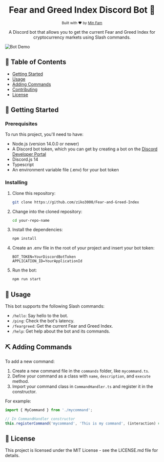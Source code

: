 <h1 align="center">Fear and Greed Index Discord Bot 🤖</h1>

<div align="center">
  <sub>Built with ❤︎ by
  <a href="https://github.com/ziko3000">Min Fam</a>
  </sub>
</div>

<p align="center">
A Discord bot that allows you to get the current Fear and Greed Index for cryptocurrency markets using Slash commands.
</p>

![Bot Demo](demo.gif)

## 📝 Table of Contents

- [Getting Started](#getting_started)
- [Usage](#usage)
- [Adding Commands](#adding_commands)
- [Contributing](#contributing)
- [License](#license)

## 🏁 Getting Started <a name = "getting_started"></a>

### Prerequisites

To run this project, you'll need to have:

- Node.js (version 14.0.0 or newer)
- A Discord bot token, which you can get by creating a bot on the [Discord Developer Portal](https://discord.com/developers/applications)
- Discord.js 14
- Typescript
- An environment variable file (.env) for your bot token

### Installing

1. Clone this repository:

    ```bash
    git clone https://github.com/ziko3000/Fear-and-Greed-Index
    ```

2. Change into the cloned repository:

    ```bash
    cd your-repo-name
    ```

3. Install the dependencies:

    ```bash
    npm install
    ```

4. Create an .env file in the root of your project and insert your bot token:

    ```env
    BOT_TOKEN=YourDiscordBotToken
    APPLICATION_ID=YourApplicationId
    ```

5. Run the bot:

    ```bash
    npm run start
    ```

## 🎈 Usage <a name = "usage"></a>

This bot supports the following Slash commands:

- `/hello`: Say hello to the bot.
- `/ping`: Check the bot's latency.
- `/feargreed`: Get the current Fear and Greed Index.
- `/help`: Get help about the bot and its commands.

## ⛏️ Adding Commands <a name = "adding_commands"></a>

To add a new command:

1. Create a new command file in the `commands` folder, like `mycommand.ts`.
2. Define your command as a class with `name`, `description`, and `execute` method.
3. Import your command class in `CommandHandler.ts` and register it in the constructor.

For example:

```typescript
import { MyCommand } from './mycommand';

// In CommandHandler constructor
this.registerCommand('mycommand', 'This is my command', (interaction) => new MyCommand().execute(interaction));
```

## 📄 License <a name = "license"></a>
This project is licensed under the MIT License - see the LICENSE.md file for details.
